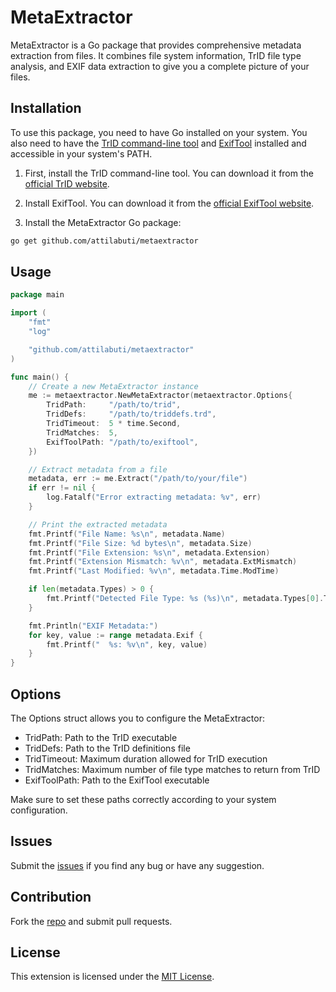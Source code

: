 # MetaExtractor

MetaExtractor is a Go package that provides comprehensive metadata extraction from files. It combines file system information, TrID file type analysis, and EXIF data extraction to give you a complete picture of your files.

## Installation

To use this package, you need to have Go installed on your system. You also need to have the [TrID command-line tool](https://mark0.net/soft-trid-e.html) and [ExifTool](https://exiftool.org/) installed and accessible in your system's PATH.

1. First, install the TrID command-line tool. You can download it from the [official TrID website](https://mark0.net/soft-trid-e.html).

2. Install ExifTool. You can download it from the [official ExifTool website](https://exiftool.org/).

3. Install the MetaExtractor Go package:

```bash
go get github.com/attilabuti/metaextractor
```

## Usage

```go
package main

import (
	"fmt"
	"log"

	"github.com/attilabuti/metaextractor"
)

func main() {
	// Create a new MetaExtractor instance
	me := metaextractor.NewMetaExtractor(metaextractor.Options{
		TridPath:     "/path/to/trid",
		TridDefs:     "/path/to/triddefs.trd",
		TridTimeout:  5 * time.Second,
		TridMatches:  5,
		ExifToolPath: "/path/to/exiftool",
	})

	// Extract metadata from a file
	metadata, err := me.Extract("/path/to/your/file")
	if err != nil {
		log.Fatalf("Error extracting metadata: %v", err)
	}

	// Print the extracted metadata
	fmt.Printf("File Name: %s\n", metadata.Name)
	fmt.Printf("File Size: %d bytes\n", metadata.Size)
	fmt.Printf("File Extension: %s\n", metadata.Extension)
	fmt.Printf("Extension Mismatch: %v\n", metadata.ExtMismatch)
	fmt.Printf("Last Modified: %v\n", metadata.Time.ModTime)

	if len(metadata.Types) > 0 {
		fmt.Printf("Detected File Type: %s (%s)\n", metadata.Types[0].Type, metadata.Types[0].Mime)
	}

	fmt.Println("EXIF Metadata:")
	for key, value := range metadata.Exif {
		fmt.Printf("  %s: %v\n", key, value)
	}
}
```

## Options

The Options struct allows you to configure the MetaExtractor:
- TridPath: Path to the TrID executable
- TridDefs: Path to the TrID definitions file
- TridTimeout: Maximum duration allowed for TrID execution
- TridMatches: Maximum number of file type matches to return from TrID
- ExifToolPath: Path to the ExifTool executable

Make sure to set these paths correctly according to your system configuration.

## Issues

Submit the [issues](https://github.com/attilabuti/metaextractor/issues) if you find any bug or have any suggestion.

## Contribution

Fork the [repo](https://github.com/attilabuti/metaextractor) and submit pull requests.

## License

This extension is licensed under the [MIT License](https://github.com/attilabuti/metaextractor/blob/main/LICENSE).